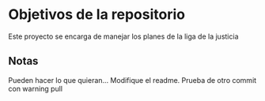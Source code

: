 # Objetivos de la repositorio

Este proyecto se encarga de manejar los planes de la liga de la justicia


## Notas
Pueden hacer lo que quieran...
Modifique el readme.
Prueba de otro commit con warning pull
